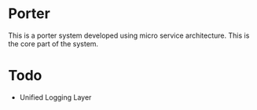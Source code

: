 # Porter
This is a porter system developed using micro service architecture. This is the core part of the system.

# Todo
* Unified Logging Layer

